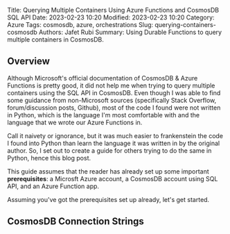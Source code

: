 Title: Querying Multiple Containers Using Azure Functions and CosmosDB SQL API
Date: 2023-02-23 10:20 
Modified: 2023-02-23 10:20
Category: Azure 
Tags: cosmosdb, azure, orchestrations 
Slug: querying-containers-cosmosdb
Authors: Jafet Rubi 
Summary: Using Durable Functions to query multiple containers in CosmosDB.

## Overview
Although Microsoft's official documentation of CosmosDB & Azure Functions is pretty good, it did not help me when trying to query multiple containers using the SQL API in CosmosDB. Even though I was able to find some guidance from non-Microsoft sources (specifically Stack Overflow, forum/discussion posts, Github), most of the code I found were not written in Python, which is the language I'm most comfortable with and the language that we wrote our Azure Functions in. 

Call it naivety or ignorance, but it was much easier to frankenstein the code I found into Python than learn the language it was written in by the original author. So, I set out to create a guide for others trying to do the same in Python, hence this blog post. 

This guide assumes that the reader has already set up some important **prerequisites**: a Microsft Azure account, a CosmosDB account using SQL API, and an Azure Function app. 

Assuming you've got the prerequisites set up already, let's get started. 

## CosmosDB Connection Strings

